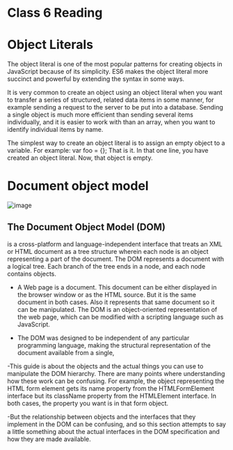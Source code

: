 # Class 6 Reading
# Object Literals

The object literal is one of the most popular patterns for creating objects in JavaScript because of its simplicity. ES6 makes the object literal more succinct and powerful by extending the syntax in some ways.

It is very common to create an object using an object literal when you want to transfer a series of structured, related data items in some manner, for example sending a request to the server to be put into a database. Sending a single object is much more efficient than sending several items individually, and it is easier to work with than an array, when you want to identify individual items by name.

The simplest way to create an object literal is to assign an empty object to a variable. For example: var foo = {}; That is it. In that one line, you have created an object literal. Now, that object is empty.

 # Document object model


![image](https://www.conceptdraw.com/solution-park/resource/images/solutions/dom-tree/SOFTWARE-DEVELOPMENT-DOM-Tree-Dom-Tree-Mindmap.png)


## The Document Object Model (DOM) ##
is a cross-platform and language-independent interface that treats an XML or HTML document as a tree structure wherein each node is an object representing a part of the document. The DOM represents a document with a logical tree. Each branch of the tree ends in a node, and each node contains objects.

- A Web page is a document. This document can be either displayed in the browser window or as the HTML source. But it is the same document in both cases. Also it represents that same document so it can be manipulated. The DOM is an object-oriented representation of the web page, which can be modified with a scripting language such as JavaScript.

- The DOM was designed to be independent of any particular programming language, making the structural representation of the document available from a single,

-This guide is about the objects and the actual things you can use to manipulate the DOM hierarchy. There are many points where understanding how these work can be confusing. For example, the object representing the HTML form element gets its name property from the HTMLFormElement interface but its className property from the HTMLElement interface. In both cases, the property you want is in that form object.

-But the relationship between objects and the interfaces that they implement in the DOM can be confusing, and so this section attempts to say a little something about the actual interfaces in the DOM specification and how they are made available.
 